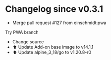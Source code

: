 # Changelog since v0.3.1
- Merge pull request #127 from einschmidt:pwa

Try PWA branch 
- Change source 
- ⬆️ Update Add-on base image to v14.1.1 
- ⬆️ Update alpine_3_18/go to v1.20.8-r0 
